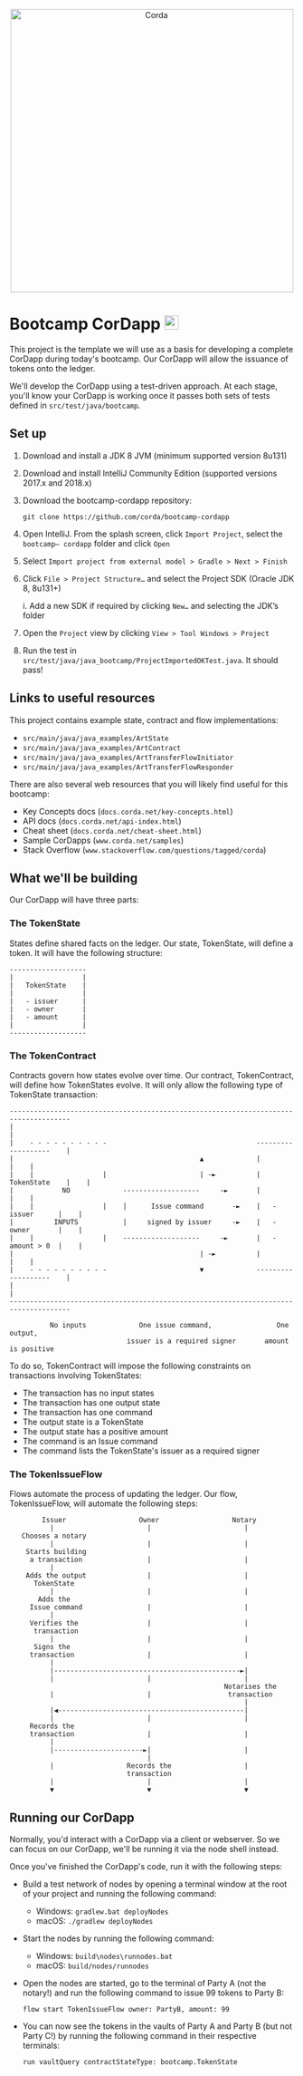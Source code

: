 <p align="center">
  <img src="https://www.corda.net/wp-content/uploads/2016/11/fg005_corda_b.png" alt="Corda" width="500">
</p>

# Bootcamp CorDapp [<img src="https://raw.githubusercontent.com/corda/samples-java/master/webIDE.png" height=25 />](https://ide.corda.net/?folder=/home/coder/bootcamp-cordapp)

This project is the template we will use as a basis for developing a complete CorDapp 
during today's bootcamp. Our CorDapp will allow the issuance of tokens onto the ledger.

We'll develop the CorDapp using a test-driven approach. At each stage, you'll know your 
CorDapp is working once it passes both sets of tests defined in `src/test/java/bootcamp`.

## Set up 

1. Download and install a JDK 8 JVM (minimum supported version 8u131)
2. Download and install IntelliJ Community Edition (supported versions 2017.x and 2018.x)
3. Download the bootcamp-cordapp repository:

       git clone https://github.com/corda/bootcamp-cordapp
       
4. Open IntelliJ. From the splash screen, click `Import Project`, select the `bootcamp—
cordapp` folder and click `Open`
5. Select `Import project from external model > Gradle > Next > Finish`
6. Click `File > Project Structure…` and select the Project SDK (Oracle JDK 8, 8u131+)

    i. Add a new SDK if required by clicking `New…` and selecting the JDK’s folder

7. Open the `Project` view by clicking `View > Tool Windows > Project`
8. Run the test in `src/test/java/java_bootcamp/ProjectImportedOKTest.java`. It should pass!

## Links to useful resources

This project contains example state, contract and flow implementations:

* `src/main/java/java_examples/ArtState`
* `src/main/java/java_examples/ArtContract`
* `src/main/java/java_examples/ArtTransferFlowInitiator`
* `src/main/java/java_examples/ArtTransferFlowResponder`

There are also several web resources that you will likely find useful for this
bootcamp:

* Key Concepts docs (`docs.corda.net/key-concepts.html`)
* API docs (`docs.corda.net/api-index.html`)
* Cheat sheet (`docs.corda.net/cheat-sheet.html`)
* Sample CorDapps (`www.corda.net/samples`)
* Stack Overflow (`www.stackoverflow.com/questions/tagged/corda`)

## What we'll be building

Our CorDapp will have three parts:

### The TokenState

States define shared facts on the ledger. Our state, TokenState, will define a
token. It will have the following structure:

    -------------------
    |                 |
    |   TokenState    |
    |                 |
    |   - issuer      |
    |   - owner       |
    |   - amount      |
    |                 |
    -------------------

### The TokenContract

Contracts govern how states evolve over time. Our contract, TokenContract,
will define how TokenStates evolve. It will only allow the following type of
TokenState transaction:

    -------------------------------------------------------------------------------------
    |                                                                                   |
    |    - - - - - - - - - -                                     -------------------    |
    |                                              ▲             |                 |    |
    |    |                 |                       | -►          |   TokenState    |    |
    |            NO             -------------------     -►       |                 |    |
    |    |                 |    |      Issue command       -►    |   - issuer      |    |
    |          INPUTS           |     signed by issuer     -►    |   - owner       |    |
    |    |                 |    -------------------     -►       |   - amount > 0  |    |
    |                                              | -►          |                 |    |
    |    - - - - - - - - - -                       ▼             -------------------    |
    |                                                                                   |
    -------------------------------------------------------------------------------------

              No inputs             One issue command,                One output,
                                 issuer is a required signer       amount is positive

To do so, TokenContract will impose the following constraints on transactions
involving TokenStates:

* The transaction has no input states
* The transaction has one output state
* The transaction has one command
* The output state is a TokenState
* The output state has a positive amount
* The command is an Issue command
* The command lists the TokenState's issuer as a required signer

### The TokenIssueFlow

Flows automate the process of updating the ledger. Our flow, TokenIssueFlow, will
automate the following steps:

            Issuer                  Owner                  Notary
              |                       |                       |
       Chooses a notary
              |                       |                       |
        Starts building
         a transaction                |                       |
              |
        Adds the output               |                       |
          TokenState
              |                       |                       |
           Adds the
         Issue command                |                       |
              |
         Verifies the                 |                       |
          transaction
              |                       |                       |
          Signs the
         transaction                  |                       |
              |
              |----------------------------------------------►|
              |                       |                       |
                                                         Notarises the
              |                       |                   transaction
                                                              |
              |◀----------------------------------------------|
              |                       |                       |
         Records the
         transaction                  |                       |
              |
              |----------------------►|                       |
                                      |
              |                  Records the                  |
                                 transaction
              |                       |                       |
              ▼                       ▼                       ▼

## Running our CorDapp

Normally, you'd interact with a CorDapp via a client or webserver. So we can
focus on our CorDapp, we'll be running it via the node shell instead.

Once you've finished the CorDapp's code, run it with the following steps:

* Build a test network of nodes by opening a terminal window at the root of
  your project and running the following command:

    * Windows:   `gradlew.bat deployNodes`
    * macOS:     `./gradlew deployNodes`

* Start the nodes by running the following command:

    * Windows:   `build\nodes\runnodes.bat`
    * macOS:     `build/nodes/runnodes`

* Open the nodes are started, go to the terminal of Party A (not the notary!)
  and run the following command to issue 99 tokens to Party B:

    `flow start TokenIssueFlow owner: PartyB, amount: 99`

* You can now see the tokens in the vaults of Party A and Party B (but not 
  Party C!) by running the following command in their respective terminals:

    `run vaultQuery contractStateType: bootcamp.TokenState`
